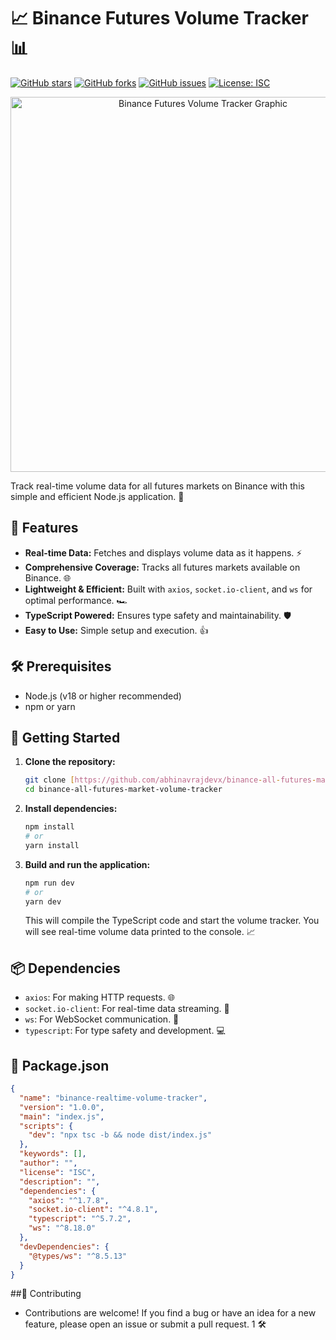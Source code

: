 # 📈 Binance Futures Volume Tracker 📊

[![GitHub stars](https://img.shields.io/github/stars/abhinavrajdevx/binance-all-futures-market-volume-tracker?style=social)](https://github.com/abhinavrajdevx/binance-all-futures-market-volume-tracker/stargazers)
[![GitHub forks](https://img.shields.io/github/forks/abhinavrajdevx/binance-all-futures-market-volume-tracker?style=social)](https://github.com/abhinavrajdevx/binance-all-futures-market-volume-tracker/network)
[![GitHub issues](https://img.shields.io/github/issues/abhinavrajdevx/binance-all-futures-market-volume-tracker)](https://github.com/abhinavrajdevx/binance-all-futures-market-volume-tracker/issues)
[![License: ISC](https://img.shields.io/badge/License-ISC-blue.svg)](https://opensource.org/licenses/ISC)

<p align="center">
  <img src="path/to/your/graphics/binance_volume_tracker.png" alt="Binance Futures Volume Tracker Graphic" width="600">
</p>

Track real-time volume data for all futures markets on Binance with this simple and efficient Node.js application. 🚀

## 🌟 Features

* **Real-time Data:** Fetches and displays volume data as it happens. ⚡
* **Comprehensive Coverage:** Tracks all futures markets available on Binance. 🌐
* **Lightweight & Efficient:** Built with `axios`, `socket.io-client`, and `ws` for optimal performance. 🏎️
* **TypeScript Powered:** Ensures type safety and maintainability. 🛡️
* **Easy to Use:** Simple setup and execution. 👍

## 🛠️ Prerequisites

* Node.js (v18 or higher recommended)
* npm or yarn

## 🚀 Getting Started

1.  **Clone the repository:**

    ```bash
    git clone [https://github.com/abhinavrajdevx/binance-all-futures-market-volume-tracker.git](https://www.google.com/search?q=https://github.com/abhinavrajdevx/binance-all-futures-market-volume-tracker.git)
    cd binance-all-futures-market-volume-tracker
    ```

2.  **Install dependencies:**

    ```bash
    npm install
    # or
    yarn install
    ```

3.  **Build and run the application:**

    ```bash
    npm run dev
    # or
    yarn dev
    ```

    This will compile the TypeScript code and start the volume tracker. You will see real-time volume data printed to the console. 📈

## 📦 Dependencies

* `axios`: For making HTTP requests. 🌐
* `socket.io-client`: For real-time data streaming. 📡
* `ws`: For WebSocket communication. 🔌
* `typescript`: For type safety and development. 💻

## 📝 Package.json

```json
{
  "name": "binance-realtime-volume-tracker",
  "version": "1.0.0",
  "main": "index.js",
  "scripts": {
    "dev": "npx tsc -b && node dist/index.js"
  },
  "keywords": [],
  "author": "",
  "license": "ISC",
  "description": "",
  "dependencies": {
    "axios": "^1.7.8",
    "socket.io-client": "^4.8.1",
    "typescript": "^5.7.2",
    "ws": "^8.18.0"
  },
  "devDependencies": {
    "@types/ws": "^8.5.13"
  }
}
```

##🤝 Contributing
- Contributions are welcome! If you find a bug or have an idea for a new feature, please open an issue or submit a pull request. 1  🛠️   
